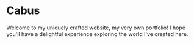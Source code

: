 # Cabus
Welcome to my uniquely crafted website, my very own portfolio! I hope you'll have a delightful experience exploring the world I've created here.
